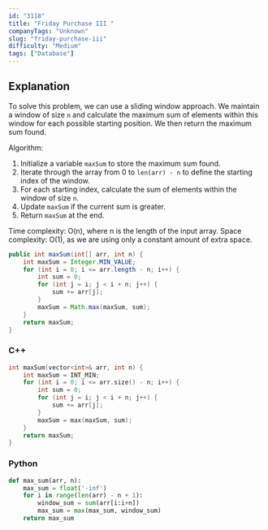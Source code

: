 ```yaml
---
id: "3118"
title: "Friday Purchase III "
companyTags: "Unknown"
slug: "friday-purchase-iii"
difficulty: "Medium"
tags: ["Database"]
---
```


## Explanation

To solve this problem, we can use a sliding window approach. We maintain a window of size `n` and calculate the maximum sum of elements within this window for each possible starting position. We then return the maximum sum found.

Algorithm:
1. Initialize a variable `maxSum` to store the maximum sum found.
2. Iterate through the array from 0 to `len(arr) - n` to define the starting index of the window.
3. For each starting index, calculate the sum of elements within the window of size `n`.
4. Update `maxSum` if the current sum is greater.
5. Return `maxSum` at the end.

Time complexity: O(n), where n is the length of the input array.
Space complexity: O(1), as we are using only a constant amount of extra space.
```java
public int maxSum(int[] arr, int n) {
    int maxSum = Integer.MIN_VALUE;
    for (int i = 0; i <= arr.length - n; i++) {
        int sum = 0;
        for (int j = i; j < i + n; j++) {
            sum += arr[j];
        }
        maxSum = Math.max(maxSum, sum);
    }
    return maxSum;
}
```

### C++
```cpp
int maxSum(vector<int>& arr, int n) {
    int maxSum = INT_MIN;
    for (int i = 0; i <= arr.size() - n; i++) {
        int sum = 0;
        for (int j = i; j < i + n; j++) {
            sum += arr[j];
        }
        maxSum = max(maxSum, sum);
    }
    return maxSum;
}
```

### Python
```python
def max_sum(arr, n):
    max_sum = float('-inf')
    for i in range(len(arr) - n + 1):
        window_sum = sum(arr[i:i+n])
        max_sum = max(max_sum, window_sum)
    return max_sum
```